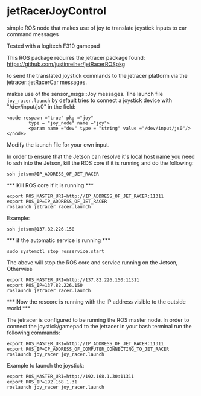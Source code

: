 # jetRacerJoyControl
simple ROS node that makes use of joy to translate joystick inputs to car command messages

Tested with a logitech F310 gamepad

This ROS package requires the jetracer package found: https://github.com/justinreiher/jetRacerROSpkg

to send the translated joystick commands to the jetracer platform via the jetracer::jetRacerCar messages.

makes use of the sensor_msgs::Joy messages. The launch file ```joy_racer.launch``` by default tries to connect a joystick device with "/dev/input/js0" in the field:

```
<node respawn ="true" pkg ="joy"
		type = "joy_node" name ="joy">
		<param name ="dev" type = "string" value ="/dev/input/js0"/>
</node>
```
  
Modify the launch file for your own input.

In order to ensure that the Jetson can resolve it's local host name you need to ssh into the Jetson, kill the ROS core if it is running and do the following:
```
ssh jetson@IP_ADDRESS_OF_JET_RACER
```
*** Kill ROS core if it is running ***
```
export ROS_MASTER_URI=http://IP_ADDRESS_OF_JET_RACER:11311
export ROS_IP=IP_ADDRESS_OF_JET_RACER
roslaunch jetracer racer.launch
```
Example:
```
ssh jetson@137.82.226.150
```
*** if the automatic service is running ***
```
sudo systemctl stop rosservice.start
```
The above will stop the ROS core and service running on the Jetson, Otherwise
```
export ROS_MASTER_URI=http://137.82.226.150:11311
export ROS_IP=137.82.226.150
roslaunch jetracer racer.launch
```
*** Now the roscore is running with the IP address visible to the outside world ***

The jetracer is configured to be running the ROS master node. In order to connect the joystick/gamepad to the jetracer in your bash terminal run the following commands:

```
export ROS_MASTER_URI=http://IP_ADDRESS_OF_JET_RACER:11311
export ROS_IP=IP_ADDRESS_OF_COMPUTER_CONNECTING_TO_JET_RACER
roslaunch joy_racer joy_racer.launch

```

Example to launch the joystick:
```
export ROS_MASTER_URI=http://192.168.1.30:11311
export ROS_IP=192.168.1.31
roslaunch joy_racer joy_racer.launch
```
